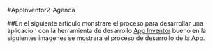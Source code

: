 #AppInventor2-Agenda

##En el siguiente articulo monstrare el proceso para desarrollar una aplicacion con la herramienta de desarrollo [App Inventor](http://ai2.appinventor.mit.edu/) bueno en la siguientes imagenes se mostrara el proceso de desarrollo de la App.


